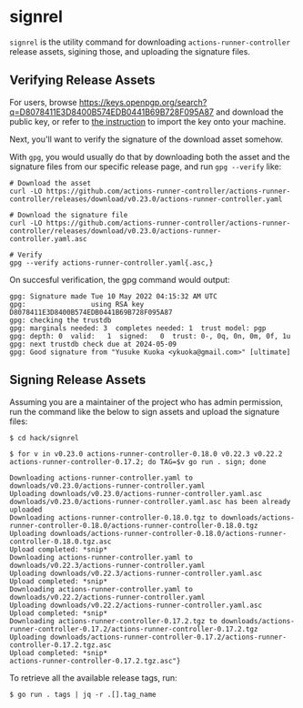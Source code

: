 # signrel

`signrel` is the utility command for downloading `actions-runner-controller` release assets, sigining those, and uploading the signature files.

## Verifying Release Assets

For users, browse https://keys.openpgp.org/search?q=D8078411E3D8400B574EDB0441B69B728F095A87 and download the public key, or refer to [the instruction](https://keys.openpgp.org/about/usage#gnupg-retrieve) to import the key onto your machine.

Next, you'll want to verify the signature of the download asset somehow.

With `gpg`, you would usually do that by downloading both the asset and the signature files from our specific release page, and run `gpg --verify` like:

```console
# Download the asset
curl -LO https://github.com/actions-runner-controller/actions-runner-controller/releases/download/v0.23.0/actions-runner-controller.yaml

# Download the signature file
curl -LO https://github.com/actions-runner-controller/actions-runner-controller/releases/download/v0.23.0/actions-runner-controller.yaml.asc

# Verify
gpg --verify actions-runner-controller.yaml{.asc,}
```

On succesful verification, the gpg command would output:

```
gpg: Signature made Tue 10 May 2022 04:15:32 AM UTC
gpg:                using RSA key D8078411E3D8400B574EDB0441B69B728F095A87
gpg: checking the trustdb
gpg: marginals needed: 3  completes needed: 1  trust model: pgp
gpg: depth: 0  valid:   1  signed:   0  trust: 0-, 0q, 0n, 0m, 0f, 1u
gpg: next trustdb check due at 2024-05-09
gpg: Good signature from "Yusuke Kuoka <ykuoka@gmail.com>" [ultimate]
```

## Signing Release Assets

Assuming you are a maintainer of the project who has admin permission, run the command like the below to sign assets and upload the signature files:

```console
$ cd hack/signrel

$ for v in v0.23.0 actions-runner-controller-0.18.0 v0.22.3 v0.22.2 actions-runner-controller-0.17.2; do TAG=$v go run . sign; done

Downloading actions-runner-controller.yaml to downloads/v0.23.0/actions-runner-controller.yaml
Uploading downloads/v0.23.0/actions-runner-controller.yaml.asc
downloads/v0.23.0/actions-runner-controller.yaml.asc has been already uploaded
Downloading actions-runner-controller-0.18.0.tgz to downloads/actions-runner-controller-0.18.0/actions-runner-controller-0.18.0.tgz
Uploading downloads/actions-runner-controller-0.18.0/actions-runner-controller-0.18.0.tgz.asc
Upload completed: *snip*
Downloading actions-runner-controller.yaml to downloads/v0.22.3/actions-runner-controller.yaml
Uploading downloads/v0.22.3/actions-runner-controller.yaml.asc
Upload completed: *snip*
Downloading actions-runner-controller.yaml to downloads/v0.22.2/actions-runner-controller.yaml
Uploading downloads/v0.22.2/actions-runner-controller.yaml.asc
Upload completed: *snip*
Downloading actions-runner-controller-0.17.2.tgz to downloads/actions-runner-controller-0.17.2/actions-runner-controller-0.17.2.tgz
Uploading downloads/actions-runner-controller-0.17.2/actions-runner-controller-0.17.2.tgz.asc
Upload completed: *snip*
actions-runner-controller-0.17.2.tgz.asc"}
```

To retrieve all the available release tags, run:

```
$ go run . tags | jq -r .[].tag_name
```
